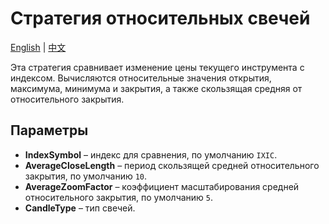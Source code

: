 # Стратегия относительных свечей
[English](README.md) | [中文](README_cn.md)

Эта стратегия сравнивает изменение цены текущего инструмента с индексом.
Вычисляются относительные значения открытия, максимума, минимума и закрытия, а также скользящая средняя от относительного закрытия.

## Параметры

- **IndexSymbol** – индекс для сравнения, по умолчанию `IXIC`.
- **AverageCloseLength** – период скользящей средней относительного закрытия, по умолчанию `10`.
- **AverageZoomFactor** – коэффициент масштабирования средней относительного закрытия, по умолчанию `5`.
- **CandleType** – тип свечей.
